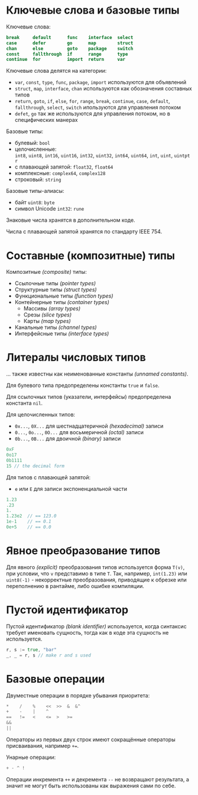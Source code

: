 # Ключевые слова и базовые типы

Ключевые слова:
```go
break     default      func    interface  select
case      defer        go      map        struct
chan      else         goto    package    switch
const     fallthrough  if      range      type
continue  for          import  return     var
```

Ключевые слова делятся на категории:
- `var`, `const`, `type`, `func`, `package`, `import` используются для объявлений
- `struct`, `map`, `interface`, `chan` используются как обозначения составных типов
- `return`, `goto`, `if`, `else`, `for`, `range`, `break`, `continue`, `case`, `default`, `fallthrough`, `select`, `switch` ипользуются для управления потоком
- `defet`, `go` так же используются для управления потоком, но в специфических манерах

Базовые типы:
- булевый: `bool`
- целочисленные: `int8`, `uint8`, `int16`, `uint16`, `int32`, `uint32`, `int64`, `uint64`, `int`, `uint`, `uintptr`
- с плавающей запятой: `float32`, `float64`
- комплексные: `complex64`, `complex128`
- строковый: `string`

Базовые типы-алиасы:
- байт `uint8`: `byte`
- символ Unicode `int32`: `rune`

Знаковые числа хранятся в дополнительном коде.

Числа с плавающей запятой хранятся по стандарту IEEE 754.

# Составные (композитные) типы
Композитные *(composite)* типы:
- Ссылочные типы *(pointer types)*
- Структурные типы *(struct types)*
- Функциональные типы *(function types)*
- Контейнерные типы *(container types)*
	- Массивы *(array types)*
	- Срезы *(slice types)*
	- Карты *(map types)*
- Канальные типы *(channel types)*
- Интерфейсные типы *(interface types)*
# Литералы числовых типов
... также известны как неименованные константы *(unnamed constants)*.

Для булевого типа предопределены константы `true` и `false`.

Для ссылочных типов (указатели, интерфейсы) предопределена константа `nil`.

Для целочисленных типов:
- `0x...`, `0X...` для шестнадцатеричной *(hexadecimal)* записи
- `0...`, `0o...`, `0O...` для восьмеричной *(octal)* записи
- `0b...`, `0B...` для двоичной *(binary)* записи

```go
0xF
0o17
0b1111
15 // the decimal form
```

Для типов с плавающей запятой:
- `e` или `E` для записи экспоненциальной части

```go
1.23
.23
1.
1.23e2  // == 123.0
1e-1    // == 0.1
0e+5    // == 0.0
```
# Явное преобразование типов
Для явного *(explicit)* преобразования типов используется форма `T(v)`, при условии, что `v` представимо в типе `T`. Так, например, `int(1.23)` или `uint8(-1)` - некорректные преобразования, приводящие к обрезке или переполнению в рантайме, либо ошибке компиляции.
# Пустой идентификатор
Пустой идентификатор *(blank identifier)* используется, когда синтаксис требует именовать сущность, тогда как в коде эта сущность не используется.
```go
r, s := true, "bar"
_, _ = r, s // make r and s used
```
# Базовые операции
Двуместные операции в порядке убывания приоритета:
```go
*    /    %    <<  >>  &  &^
+    -    |    ^
==   !=   <    <=  >   >=
&&
||
```
Операторы из первых двух строк имеют сокращённые операторы присваивания, например `+=`.

Унарные операции:
```go
+ - ^ !
```

 Операции инкремента `++` и декремента `--` не возвращают результата, а значит не могут быть использованы как выражения сами по себе.
